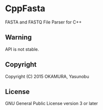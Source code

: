 CppFasta
========

FASTA and FASTQ File Parser for C++

Warning
-------

API is not stable.

Copyright
---------

Copyright (C) 2015 OKAMURA, Yasunobu

License
-------

GNU General Public License version 3 or later
